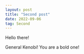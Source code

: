 ```yaml
---
layout: post
title: "Second post"
date: 2022-09-06
tag: Second
---
```


Hello there! 

General Kenobi! You are a bold one!
